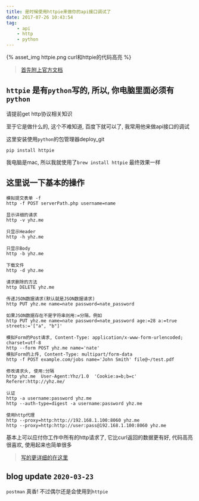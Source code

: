 ```yaml
---
title: 是时候使用httpie来做你的api接口调试了
date: 2017-07-26 10:43:54
tag:
    - api
    - http
    - python
---
```


{% asset_img httpie.png curl和httpie的代码高亮 %}

<!-- more -->

> [首先附上官方文档](https://github.com/jkbrzt/httpie)

## `httpie` 是有`python`写的,  所以,  你电脑里面必须有`python`

请提前get http协议相关知识

至于它是做什么的,  这个不难知道,  百度下就可以了,  我常用他来做api接口的调试

这里安装使用`python`的包管理器deploy_git

`pip install httpie`

我电脑是mac,  所以我就使用了`brew install httpie` 最终效果一样

## 这里说一下基本的操作

```
模拟提交表单 -f
http -f POST serverPath.php username=name

显示详细的请求
http -v yhz.me

只显示Header
http -h yhz.me

只显示Body
http -b yhz.me

下载文件
http -d yhz.me

请求删除的方法
http DELETE yhz.me

传递JSON数据请求(默认就是JSON数据请求)
http PUT yhz.me name=nate password=nate_password

如果JSON数据存在不是字符串则用:=分隔，例如
http PUT yhz.me name=nate password=nate_password age:=28 a:=true streets:='["a", "b"]'

模拟Form的Post请求, Content-Type: application/x-www-form-urlencoded; charset=utf-8
http --form POST yhz.me name='nate'
模拟Form的上传, Content-Type: multipart/form-data
http -f POST example.com/jobs name='John Smith' file@~/test.pdf

修改请求头, 使用:分隔
http yhz.me  User-Agent:Yhz/1.0  'Cookie:a=b;b=c'  Referer:http://yhz.me/

认证
http -a username:password yhz.me
http --auth-type=digest -a username:password yhz.me

使用http代理
http --proxy=http:http://192.168.1.100:8060 yhz.me
http --proxy=http:http://user:pass@192.168.1.100:8060 yhz.me
```

基本上可以应付你工作中所有的http请求了,
它比curl返回的数据更有好, 代码高亮很喜欢, 使用起来也简单很多

> [写的更详细的在这里](https://xin053.github.io/2016/08/15/httpie%E4%BA%BA%E6%80%A7%E5%8C%96curl%E5%B7%A5%E5%85%B7%E4%BD%BF%E7%94%A8%E8%AF%A6%E8%A7%A3/)


## blog update `2020-03-23`


`postman` 真香! 不过偶尔还是会使用到`httpie`
